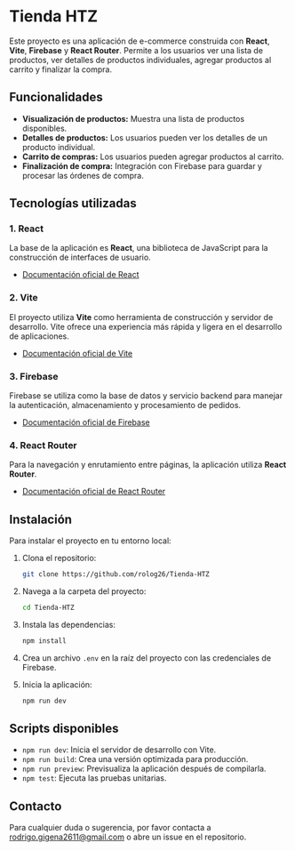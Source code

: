 # Tienda HTZ

Este proyecto es una aplicación de e-commerce construida con **React**, **Vite**, **Firebase** y **React Router**. Permite a los usuarios ver una lista de productos, ver detalles de productos individuales, agregar productos al carrito y finalizar la compra.

## Funcionalidades

- **Visualización de productos:** Muestra una lista de productos disponibles.
- **Detalles de productos:** Los usuarios pueden ver los detalles de un producto individual.
- **Carrito de compras:** Los usuarios pueden agregar productos al carrito.
- **Finalización de compra:** Integración con Firebase para guardar y procesar las órdenes de compra.

## Tecnologías utilizadas

### 1. React
La base de la aplicación es **React**, una biblioteca de JavaScript para la construcción de interfaces de usuario.

- [Documentación oficial de React](https://reactjs.org/)

### 2. Vite
El proyecto utiliza **Vite** como herramienta de construcción y servidor de desarrollo. Vite ofrece una experiencia más rápida y ligera en el desarrollo de aplicaciones.

- [Documentación oficial de Vite](https://vitejs.dev/)

### 3. Firebase
Firebase se utiliza como la base de datos y servicio backend para manejar la autenticación, almacenamiento y procesamiento de pedidos.

- [Documentación oficial de Firebase](https://firebase.google.com/docs)

### 4. React Router
Para la navegación y enrutamiento entre páginas, la aplicación utiliza **React Router**.

- [Documentación oficial de React Router](https://reactrouter.com/)

## Instalación

Para instalar el proyecto en tu entorno local:

1. Clona el repositorio:
    ```bash
    git clone https://github.com/rolog26/Tienda-HTZ
    ```

2. Navega a la carpeta del proyecto:
    ```bash
    cd Tienda-HTZ
    ```

3. Instala las dependencias:
    ```bash
    npm install
    ```

4. Crea un archivo `.env` en la raíz del proyecto con las credenciales de Firebase.

5. Inicia la aplicación:
    ```bash
    npm run dev
    ```

## Scripts disponibles

- `npm run dev`: Inicia el servidor de desarrollo con Vite.
- `npm run build`: Crea una versión optimizada para producción.
- `npm run preview`: Previsualiza la aplicación después de compilarla.
- `npm test`: Ejecuta las pruebas unitarias.

## Contacto

Para cualquier duda o sugerencia, por favor contacta a rodrigo.gigena2611@gmail.com o abre un issue en el repositorio.
